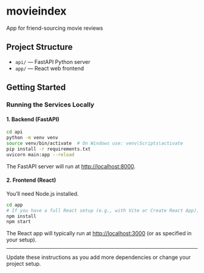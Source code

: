 # movieindex
App for friend-sourcing movie reviews

## Project Structure

- `api/` — FastAPI Python server
- `app/` — React web frontend

## Getting Started

### Running the Services Locally

#### 1. Backend (FastAPI)

```bash
cd api
python -m venv venv
source venv/bin/activate  # On Windows use: venv\Scripts\activate
pip install -r requirements.txt
uvicorn main:app --reload
```

The FastAPI server will run at [http://localhost:8000](http://localhost:8000).

#### 2. Frontend (React)

You’ll need Node.js installed.

```bash
cd app
# If you have a full React setup (e.g., with Vite or Create React App), run:
npm install
npm start
```

The React app will typically run at [http://localhost:3000](http://localhost:3000) (or as specified in your setup).

---

Update these instructions as you add more dependencies or change your project setup.
